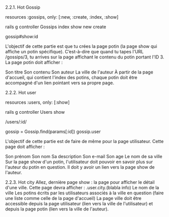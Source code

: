 2.2.1. Hot Gossip

resources :gossips, only: [:new, :create, :index, :show]

rails g controller Gossips index show new create

gossip#show:id


L'objectif de cette partie est que tu crées la page potin (la page show qui affiche un potin spécifique). C’est-à-dire que quand tu tapes l'URL /gossips/3, tu arrives sur la page affichant le contenu du potin portant l'ID 3. La page potin doit afficher :

Son titre
Son contenu
Son auteur
La ville de l'auteur
À partir de la page d'accueil, qui contient l'index des potins, chaque potin doit être accompagné d'un lien pointant vers sa propre page.


2.2.2. Hot user

resources :users, only: [:show]

rails g controller Users show

/users/:id/

gossip = Gossip.find(params[:id])
gossip.user

L'objectif de cette partie est de faire de même pour la page utilisateur. Cette page doit afficher :

Son prénom
Son nom
Sa description
Son e-mail
Son age
Le nom de sa ville
Sur la page show d'un potin, l'utilisateur doit pouvoir en savoir plus sur l'auteur du potin en question. Il doit y avoir un lien vers la page show de l'auteur.

2.2.3. Hot city
Allez, dernière page show : la page pour afficher le détail d'une ville. Cette page devra afficher :
.user.city.(blabla info)
Le nom de la ville
Les potins écrits par les utilisateurs associés à la ville en question (faire une liste comme celle de la page d'accueil)
La page ville doit être accessible depuis la page utilisateur (lien vers la ville de l'utilisateur) et depuis la page potin (lien vers la ville de l'auteur).